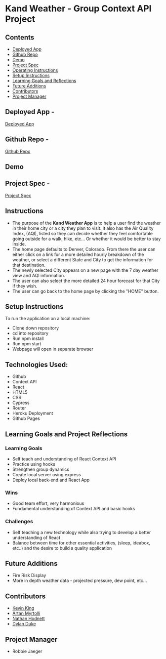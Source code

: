 # Kand Weather - Group Context API Project
## Contents
* [Deployed App](#deployed-app)
* [Github Repo](#github-repo)
* [Demo](#demo)
* [Project Spec](#project-spec)
* [Operating Instructions](#operating-instructions)
* [Setup Instructions](#setup-instructions)
* [Learning Goals and Reflections](#learning-goals-and-reflections)
* [Future Additions](#future-additions)
* [Contributors](#contributors)
* [Project Manager](#project-manager)

## Deployed App -
[Deployed App](https://artanmyrtolli.github.io/kandweather/)

## Github Repo -
[Github Repo](https://github.com/artanmyrtolli/kandweather)

## Demo


## Project Spec -
[Project Spec](https://frontend.turing.edu/projects/module-3/stretch.html)

## Instructions
* The purpose of the **Kand Weather App** is to help a user find the weather in their home city or a city they plan to visit. It also has the Air Quality Index, (AQI), listed so they can decide whether they feel comfortable going outside for a walk, hike, etc... Or whether it would be better to stay inside.
* The home page defaults to Denver, Colorado. From there the user can either click on a link for a more detailed hourly breakdown of the weather, or select a different State and City to get the information for that destination.
* The newly selected City appears on a new page with the 7 day weather view and AQI information.
* The user can also select the more detailed 24 hour forecast for that City if they wish.
* The user can go back to the home page by clicking the "HOME" button.

## Setup Instructions
To run the application on a local machine:

* Clone down repository
* cd into repository
* Run npm install
* Run npm start
* Webpage will open in separate browser

## Technologies Used:
* Github
* Context API
* React
* HTML5
* CSS
* Cypress
* Router
* Heroku Deployment
* Github Pages

## Learning Goals and Project Reflections
### Learning Goals
* Self teach and understanding of React Context API
* Practice using hooks
* Strengthen group dynamics
* Create local server using express
* Deploy local back-end and React App

### Wins
* Good team effort, very harmonious
* Fundamental understanding of Context API and basic hooks

### Challenges
* Self teaching a new technology while also trying to develop a better understanding of React
* Balance between time for other essential activities, (sleep, ideabox, etc..) and the desire to build a quality application

## Future Additions
* Fire Risk Display
* More in depth weather data - projected pressure, dew point, etc...

## Contributors
* [Kevin King](https://github.com/King13k)
* [Artan Myrtolli](https://github.com/artanmyrtolli)
* [Nathan Hodnett](https://github.com/nhodnett)
* [Dylan Duke](https://github.com/laytonmaes)

## Project Manager
* Robbie Jaeger
